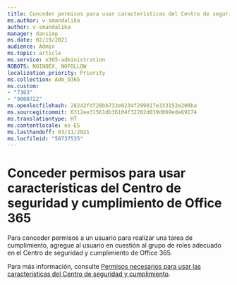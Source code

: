 ```yaml
---
title: Conceder permisos para usar características del Centro de seguridad y cumplimiento de Office 365
ms.author: v-smandalika
author: v-smandalika
manager: dansimp
ms.date: 02/19/2021
audience: Admin
ms.topic: article
ms.service: o365-administration
ROBOTS: NOINDEX, NOFOLLOW
localization_priority: Priority
ms.collection: Adm_O365
ms.custom:
- "7363"
- "9000722"
ms.openlocfilehash: 28242fdf28bb733e0234f299017e333152e209ba
ms.sourcegitcommit: 6312ee31561db36104f32282d019d069ede69174
ms.translationtype: HT
ms.contentlocale: es-ES
ms.lasthandoff: 03/11/2021
ms.locfileid: "50737535"
---
```

# <a name="grant-permissions-to-use-features-in-the-office-365-security--compliance-center"></a>Conceder permisos para usar características del Centro de seguridad y cumplimiento de Office 365

Para conceder permisos a un usuario para realizar una tarea de cumplimiento, agregue al usuario en cuestión al grupo de roles adecuado en el Centro de seguridad y cumplimiento de Office 365.

Para más información, consulte [Permisos necesarios para usar las características del Centro de seguridad y cumplimiento](https://docs.microsoft.com/microsoft-365/security/office-365-security/permissions-in-the-security-and-compliance-center).